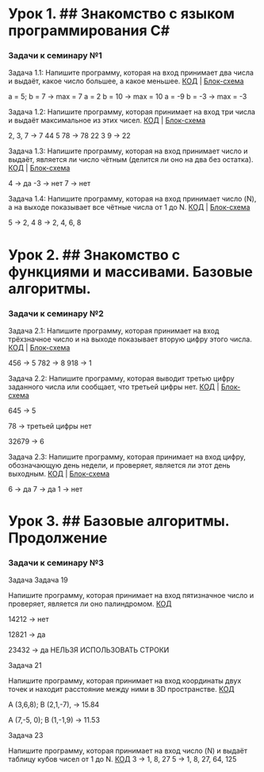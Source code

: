 # Урок 1. ## Знакомство с языком программирования С#

### Задачи к семинару №1 
Задача 1.1: Напишите программу, которая на вход принимает два числа и выдаёт, какое число большее, а какое меньшее.
[КОД](EXP001/Program001.cs) | [Блок-схема](EXP001/diagram.drawio001.png)


a = 5; b = 7 -> max = 7
a = 2 b = 10 -> max = 10
a = -9 b = -3 -> max = -3

Задача 1.2: Напишите программу, которая принимает на вход три числа и выдаёт максимальное из этих чисел.
[КОД](EXP002/Program002.cs) | [Блок-схема](EXP002/diagram.drawio002.png)

2, 3, 7 -> 7
44 5 78 -> 78
22 3 9 -> 22

Задача 1.3: Напишите программу, которая на вход принимает число и выдаёт, является ли число чётным (делится ли оно на два без остатка).
[КОД](EXP003/Program003.cs) | [Блок-схема](EXP003/diagram.drawio003.png)

4 -> да
-3 -> нет
7 -> нет

Задача 1.4: Напишите программу, которая на вход принимает число (N), а на выходе показывает все чётные числа от 1 до N.
[КОД](EXP004/Program004.cs) | [Блок-схема](EXP004/diagram.drawio004.png)

5 -> 2, 4
8 -> 2, 4, 6, 8


# Урок 2. ## Знакомство с функциями и масcивами. Базовые алгоритмы.

### Задачи к семинару №2

Задача 2.1: Напишите программу, которая принимает на вход трёхзначное число и на выходе показывает вторую цифру этого числа.
[КОД](EXP005/Program.cs) | [Блок-схема](EXP005/diagram.drawio.png)

456 -> 5
782 -> 8
918 -> 1

Задача 2.2: Напишите программу, которая выводит третью цифру заданного числа или сообщает, что третьей цифры нет.
[КОД](EXP006/Program.cs) | [Блок-схема](EXP006/diagram.drawio.png)

645 -> 5

78 -> третьей цифры нет

32679 -> 6



Задача 2.3: Напишите программу, которая принимает на вход цифру, обозначающую день недели, и проверяет, является ли этот день выходным.
[КОД](EXP007/Program.cs) | [Блок-схема](EXP007/diagram.drawio.png)

6 -> да
7 -> да
1 -> нет

# Урок 3. ## Базовые алгоритмы. Продолжение

### Задачи к семинару №3

Задача Задача 19

Напишите программу, которая принимает на вход пятизначное число и проверяет, является ли оно палиндромом.
[КОД](EXP008/Program.cs)

14212 -> нет

12821 -> да

23432 -> да
НЕЛЬЗЯ ИСПОЛЬЗОВАТЬ СТРОКИ

Задача 21

Напишите программу, которая принимает на вход координаты двух точек и находит расстояние между ними в 3D пространстве.
[КОД](EXP009/Program.cs)

A (3,6,8); B (2,1,-7), -> 15.84

A (7,-5, 0); B (1,-1,9) -> 11.53

Задача 23

Напишите программу, которая принимает на вход число (N) и выдаёт таблицу кубов чисел от 1 до N.
[КОД](EXP010/Program.cs)
3 -> 1, 8, 27
5 -> 1, 8, 27, 64, 125